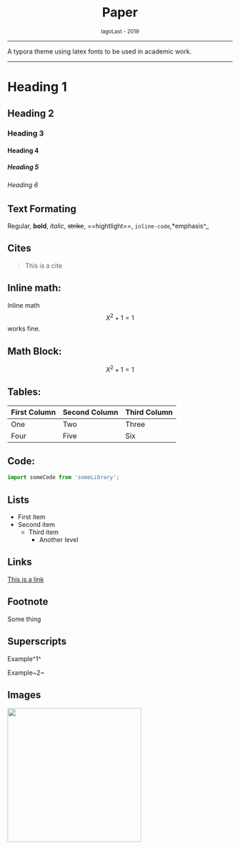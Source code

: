 <h1 style="text-align: center"> Paper </h1>
<div style="text-align: center"><small>IagoLast - 2019</small></div>

___

A typora theme using latex fonts to be used in academic work.

---



# Heading 1

## Heading 2

### Heading 3

#### Heading 4

##### Heading 5

###### Heading 6



## Text Formating

Regular, **bold**, *italic*, ~~strike~~, ==hightlight==, `inline-code`,*emphasis^,<!--comment-->,

## Cites

> This is a cite

## Inline math:

Inline math $$ X^2 + 1 = 1 $$ works fine.

## Math Block:

$$
X^2 + 1 = 1
$$

## Tables:

| First Column | Second Column | Third Column |
| ------------ | ------------- | ------------ |
| One          | Two           | Three        |
| Four         | Five          | Six          |

## Code:

```js
import someCode from 'someLibrary';
```



## Lists

- First item
- Second item
  - Third item
    - Another level

## Links

[This is a link](www.google.com)

## Footnote

Some thing 

## Superscripts

Example^1^

Example~2~

## Images

<img height="300px" src="https://image.freepik.com/vector-gratis/garabatos-ciencia_23-2147501583.jpg"/>

## 


